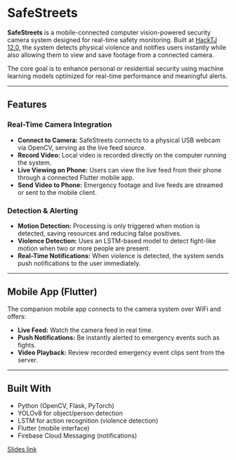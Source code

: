 # SafeStreets

**SafeStreets** is a mobile-connected computer vision-powered security camera system designed for real-time safety monitoring. Built at [HackTJ 12.0](https://hacktj.org/), the system detects physical violence and notifies users instantly while also allowing them to view and save footage from a connected camera.

The core goal is to enhance personal or residential security using machine learning models optimized for real-time performance and meaningful alerts.

---

## Features

### Real-Time Camera Integration
- **Connect to Camera:** SafeStreets connects to a physical USB webcam via OpenCV, serving as the live feed source.
- **Record Video:** Local video is recorded directly on the computer running the system.
- **Live Viewing on Phone:** Users can view the live feed from their phone through a connected Flutter mobile app.
- **Send Video to Phone:** Emergency footage and live feeds are streamed or sent to the mobile client.

### Detection & Alerting
- **Motion Detection:** Processing is only triggered when motion is detected, saving resources and reducing false positives.
- **Violence Detection:** Uses an LSTM-based model to detect fight-like motion when two or more people are present.
- **Real-Time Notifications:** When violence is detected, the system sends push notifications to the user immediately.

---

## Mobile App (Flutter)

The companion mobile app connects to the camera system over WiFi and offers:
- **Live Feed:** Watch the camera feed in real time.
- **Push Notifications:** Be instantly alerted to emergency events such as fights.
- **Video Playback:** Review recorded emergency event clips sent from the server.

---

## Built With

- Python (OpenCV, Flask, PyTorch)
- YOLOv8 for object/person detection
- LSTM for action recognition (violence detection)
- Flutter (mobile interface)
- Firebase Cloud Messaging (notifications)

[Slides link](https://docs.google.com/presentation/d/1romgZ6sEX0yYEVzXsRuPqnHdpOKbDmGoGemVqpUiVTc/edit?usp=sharing)
